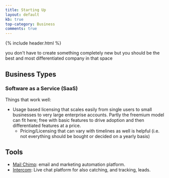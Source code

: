 ```yaml
---
title: Starting Up
layout: default
kb: true
top-category: Business
comments: true
---
```


{% include header.html %}

you don't have to create something completely new but you should be the best and most differentiated company in that space

## Business Types

### Software as a Service (SaaS)

Things that work well:
* Usage based licensing that scales easily from single users to small businesses to very large enterprise accounts. Partly the freemium model can fit here; free with basic features to drive adoption and then differentiated features at a price.
  + Pricing/Licensing that can vary with timelines as well is helpful (i.e. not everything should be bought or decided on a yearly basis)

## Tools

* [Mail Chimp](https://mailchimp.com/): email and marketing automation platform.
* [Intercom](https://www.intercom.com/): Live chat platform for also catching, and tracking, leads.
